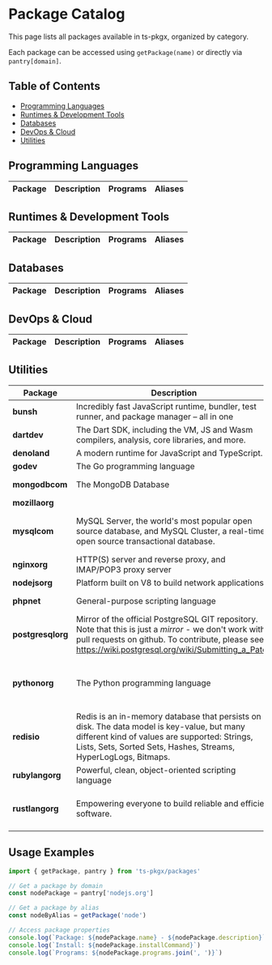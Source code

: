 # Package Catalog

This page lists all packages available in ts-pkgx, organized by category.

Each package can be accessed using `getPackage(name)` or directly via `pantry[domain]`.

## Table of Contents

- [Programming Languages](#programming-languages)
- [Runtimes & Development Tools](#runtimes-development-tools)
- [Databases](#databases)
- [DevOps & Cloud](#devops-cloud)
- [Utilities](#utilities)

## Programming Languages

| Package | Description | Programs | Aliases |
|---------|-------------|----------|--------|

## Runtimes & Development Tools

| Package | Description | Programs | Aliases |
|---------|-------------|----------|--------|

## Databases

| Package | Description | Programs | Aliases |
|---------|-------------|----------|--------|

## DevOps & Cloud

| Package | Description | Programs | Aliases |
|---------|-------------|----------|--------|

## Utilities

| Package | Description | Programs | Aliases |
|---------|-------------|----------|--------|
| **bunsh** | Incredibly fast JavaScript runtime, bundler, test runner, and package manager – all in one | bun, bunx | - |
| **dartdev** | The Dart SDK, including the VM, JS and Wasm compilers, analysis, core libraries, and more. | dart, dartaotruntime | - |
| **denoland** | A modern runtime for JavaScript and TypeScript. | deno | - |
| **godev** | The Go programming language | go, gofmt | - |
| **mongodbcom** | The MongoDB Database | install_compass, mongod, mongos | - |
| **mozillaorg** |  | - | - |
| **mysqlcom** | MySQL Server, the world's most popular open source database, and MySQL Cluster, a real-time, open source transactional database. | mysql_client_test, my_print_defaults, myisam_ftdump, ... (28 more) | - |
| **nginxorg** | HTTP(S) server and reverse proxy, and IMAP/POP3 proxy server | nginx | - |
| **nodejsorg** | Platform built on V8 to build network applications | node | - |
| **phpnet** | General-purpose scripting language | pear, pecl, phar, ... (5 more) | - |
| **postgresqlorg** | Mirror of the official PostgreSQL GIT repository. Note that this is just a *mirror* - we don't work with pull requests on github. To contribute, please see https://wiki.postgresql.org/wiki/Submitting_a_Patch | clusterdb, createdb, dropdb, ... (25 more) | - |
| **pythonorg** | The Python programming language | python, python{{ version.major }}, python{{ version.marketing }} | - |
| **redisio** | Redis is an in-memory database that persists on disk. The data model is key-value, but many different kind of values are supported: Strings, Lists, Sets, Sorted Sets, Hashes, Streams, HyperLogLogs, Bitmaps. | redis-server, redis-cli, redis-benchmark | - |
| **rubylangorg** | Powerful, clean, object-oriented scripting language | erb, irb, rake, ... (3 more) | - |
| **rustlangorg** | Empowering everyone to build reliable and efficient software. | cargo-clippy, cargo-fmt, clippy-driver, ... (7 more) | - |

## Usage Examples

```typescript
import { getPackage, pantry } from 'ts-pkgx/packages'

// Get a package by domain
const nodePackage = pantry['nodejs.org']

// Get a package by alias
const nodeByAlias = getPackage('node')

// Access package properties
console.log(`Package: ${nodePackage.name} - ${nodePackage.description}`)
console.log(`Install: ${nodePackage.installCommand}`)
console.log(`Programs: ${nodePackage.programs.join(', ')}`)
```
